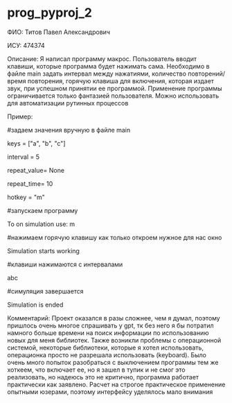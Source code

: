 # prog_pyproj_2
ФИО: Титов Павел Александрович

ИСУ: 474374

Описание:
Я написал программу макрос. Пользователь вводит клавиши, которые программа будет нажимать сама. Необходимо в файле main задать интервал между нажатиями, количество повторений/время повторения, горячую клавиша для включения, которая издает звук, при успешном принятии ее программой. Применение программы ограничивается только фантазией пользователя. Можно использовать для автоматизации рутинных процессов

Пример:

#задаем значения вручную в файле main

keys = ["a", "b", "c"]

interval = 5

repeat_value= None

repeat_time= 10

hotkey = "m"

#запускаем программу 

To on simulation use: m

#нажимаем горячую клавишу как только откроем нужное для нас окно

Simulation starts working

#клавиши нажимаются с интервалами

abc

#симуляция завершается

Simulation is ended



Комментарий:
Проект оказался в разы сложнее, чем я думал, поэтому пришлось очень многое спрашивать у gpt, тк без него я бы потратил намного больше времени на поиск информации по использованию новых для меня библиотек. Также возникли проблемы с операционной системой, некоторые библиотеки, которые я хотел использовать, операционка просто не разрешала использовать (keyboard). Было очень много попыток разобраться с выключением программы тем же хоткеем, что включает ее, но я зашел в тупик и не смог это реализовать, но надеюсь это не критично, программа работает практически как заявлено. Расчет на строгое практическое применение опытными юзерами, поэтому интерфейсу уделялось мало внимания
